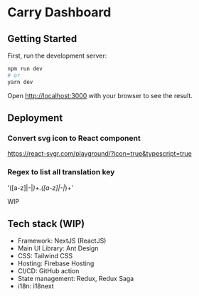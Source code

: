 # Carry Dashboard

## Getting Started

First, run the development server:

```bash
npm run dev
# or
yarn dev
```

Open [http://localhost:3000](http://localhost:3000) with your browser to see the result.

## Deployment

### Convert svg icon to React component

https://react-svgr.com/playground/?icon=true&typescript=true

### Regex to list all translation key

'([a-z]|-|_)+\.([a-z]|-|_)+'

WIP

## Tech stack (WIP)

- Framework: NextJS (ReactJS)
- Main UI Library: Ant Design
- CSS: Tailwind CSS
- Hosting: Firebase Hosting
- CI/CD: GitHub action
- State management: Redux, Redux Saga
- i18n: i18next
